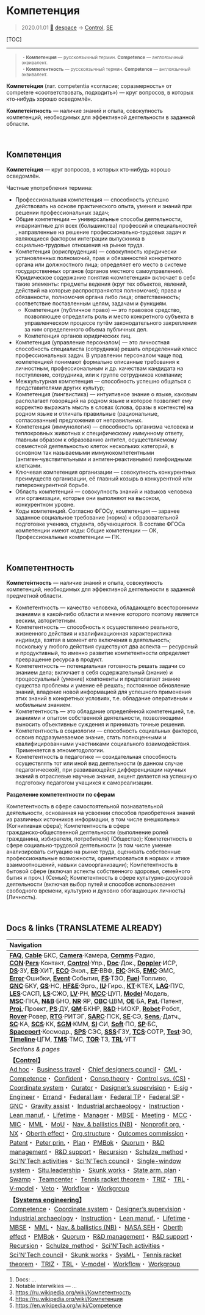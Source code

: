 # Компетенция
> 2020.01.01 [🚀](../index/index.md) [despace](index.md) → [Control](control.md), [SE](se.md)

[TOC]

---

> <small> ・**Компетенция** — русскоязычный термин. **Competence** — англоязычный эквивалент.<br> ・**Компетентность** — русскоязычный термин. **Competence** — англоязычный эквивалент.</small>

**Компете́нция** (лат. competentia «согласие; соразмерность» от competere «соответствовать, подходить») — круг вопросов, в которых кто‑нибудь хорошо осведомлён.

**Компете́нтность** — наличие знаний и опыта, совокупность компетенций, необходимых для эффективной деятельности в заданной области.



<p style="page-break-after:always"> </p>

## Компетенция
**Компете́нция** — круг вопросов, в которых кто‑нибудь хорошо осведомлён.

Частные употребления термина:

   - Профессиональная компетенция — способность успешно действовать на основе практического опыта, умения и знаний при решении профессиональных задач;
   - Общие компетенции — универсальные способы деятельности, инвариантные для всех (большинства) профессий и специальностей , направленные на решение профессионально‑трудовых задач и являющиеся фактором интеграции выпускника в социально‑трудовые отношения на рынке труда.
   - Компетенция (юриспруденция) — совокупность юридически установленных полномочий, прав и обязанностей конкретного органа или должностного лица; определяет его место в системе государственных органов (органов местного самоуправления). Юридическое содержание понятия «компетенция» включает в себя такие элементы: предметы ведения (круг тех объектов, явлений, действий на которые распространяются полномочия); права и обязанности, полномочия органа либо лица; ответственность; соответствие поставленным целям, задачам и функциям.
      - Компетенция (публичное право) — это правовое средство, позволяющее определить роль и место конкретного субъекта в управленческом процессе путём законодательного закрепления за ним определенного объема публичных дел.
      - Компетенция органов юридических лиц.
   - Компетенция (управление персоналом) — это личностная способность специалиста (сотрудника) решать определенный класс профессиональных задач. В управлении персоналом чаще под компетенцией понимают формально описанные требования к личностным, профессиональным и др. качествам кандидата на поступление, сотрудника, или к группе сотрудников компании;
   - Межкультурная компетенция — способность успешно общаться с представителями других культур;
   - Компетенция (лингвистика) — интуитивное знание о языке, каковым располагает говорящий на родном языке и которое позволяет ему корректно выражать мысль в словах (слова, фразы в контексте) на родном языке и отличать правильные (рациональные, согласованные) предложения от неправильных.
   - Компетенция (иммунология) — способность организма человека и теплокровных животных к специфическому иммунному ответу, главным образом к образованию антител, осуществляемому совместной деятельностью клеток нескольких категорий, в основном так называемыми иммунокомпетентными (антиген‑чувствительными и антиген‑реактивными) лимфоидными клетками.
   - Ключевая компетенция организации — совокупность конкурентных преимуществ организации, её главный козырь в конкурентной или гиперконкурентной борьбе.
   - Область компетенций — совокупность знаний и навыков человека или организации, которые они выполняют на высоком, конкурентном уровне.
   - Коды компетенций. Согласно ФГОСу, компетенция — заранее заданное социальное требование (норма) к образовательной подготовке ученика, студента, обучающегося. В составе ФГОСа компетенции имеют коды: Общие компетенции — ОК, Профессиональные компетенции — ПК.



<p style="page-break-after:always"> </p>

## Компетентность
**Компете́нтность** — наличие знаний и опыта, совокупность компетенций, необходимых для эффективной деятельности в заданной предметной области.

   - Компетентность — качество человека, обладающего всесторонними знаниями в какой‑либо области и мнение которого поэтому является веским, авторитетным.
   - Компетентность — способность к осуществлению реального, жизненного действия и квалификационная характеристика индивида, взятая в момент его включения в деятельность; поскольку у любого действия существуют два аспекта — ресурсный и продуктивный, то именно развитие компетентности определяет превращение ресурса в продукт.
   - Компетентность — потенциальная готовность решать задачи со знанием дела; включает в себя содержательный (знание) и процессуальный (умение) компоненты и предполагает знание существа проблемы и умение её решать; постоянное обновление знаний, владение новой информацией для успешного применения этих знаний в конкретных условиях, т.е. обладание оперативным и мобильным знанием.
   - Компетентность — это обладание определённой компетенцией, т.е. знаниями и опытом собственной деятельности, позволяющими выносить объективные суждения и принимать точные решения.
   - Компетентность в социологии — способность социальных факторов, освоив подразумеваемое знание, стать полноценными и квалифицированными участниками социального взаимодействия. Применяется в этнометодологии.
   - Компетентность в педагогике — созидательная способность осуществлять тот или иной вид деятельности (в данном случае педагогической), при развивающейся дифференциации научных знаний в отраслевые научные знания, акцент делается на успешную подготовку педагогом учащихся к самореализации.

**Разделение компетентности по сферам**

Компетентность в сфере самостоятельной познавательной деятельности, основанная на усвоении способов приобретения знаний из различных источников информации, в том числе внешкольных (Когнитивная сфера); Компетентность в сфере гражданско‑общественной деятельности (выполнение ролей гражданина, избирателя, потребителя) (Общество); Компетентность в сфере социально‑трудовой деятельности (в том числе умение анализировать ситуацию на рынке труда, оценивать собственные профессиональные возможности, ориентироваться в нормах и этике взаимоотношений, навыки самоорганизации); Компетентность в бытовой сфере (включая аспекты собственного здоровья, семейного бытия и проч.) (Семья); Компетентность в сфере культурно‑досуговой деятельности (включая выбор путей и способов использования свободного времени, культурно и духовно обогащающих личность) (Личность).



<p style="page-break-after:always"> </p>

## Docs & links (TRANSLATEME ALREADY)
|Navigation|
|:--|
|**[FAQ](faq.md)**, **[Cable](cable.md)**·БКС, **[Camera](cam.md)**·Камера, **[Comms](comms.md)**·Радио, **[CON](contact.md)·[Pers](person.md)**·Контакт, **[Control](control.md)**·Упр., **[Doc](doc.md)**·Док., **[Doppler](doppler.md)**·ИСР, **[DS](ds.md)**·ЗУ, **[EB](eb.md)**·ХИТ, **[ECO](ecology.md)**·Экол., **[EF](ef.md)**·ВВФ, **[ElC](elc.md)**·ЭКБ, **[EMC](emc.md)**·ЭМС, **[Error](error.md)**·Ошибки, **[Event](event.md)**·События, **[FS](fs.md)**·ТЭО, **[Fuel](fuel.md)**·Топливо, **[GNC](gnc.md)**·БКУ, **[GS](scs.md)**·НС, **[HF&E](hfe.md)**·Эрго., **[IU](iu.md)**·Гиро., **[KT](kt.md)**·КТЕХ, **[LAG](lag.md)**·ПУC, **[LES](les.md)**·САСП, **[LS](ls.md)**·СЖО, **[LV](lv.md)**·РН, **[MCC](mcc.md)**·ЦУП, **[Model](model.md)**·Модель, **[MSC](sc.md)**·ПКА, **[N&B](nnb.md)**·БНО, **[NR](nr.md)**·ЯР, **[OBC](obc.md)**·ЦВМ, **[OE](oe.md)**·БА, **[Pat.](патент.md)**·Патент, **[Proj.](project.md)**·Проект, **[PS](ps.md)**·ДУ, **[QM](qm.md)**·БКНР, **[R&D](rnd.md)**·НИОКР, **[Robot](robotics.md)**·Робот, **[Rover](rover.md)**·Ровер, **[RTG](rtg.md)**·РИТЭГ, **[SARC](sarc.md)**·ПСК, **[SE](se.md)**·СЭ, **[Sens.](sensor.md)**·Датч., **[SC](sc.md)**·КА, **[SCS](scs.md)**·КК, **[SGM](sgm.md)**·КММ, **[SI](si.md)**·СИ, **[Soft](soft.md)**·ПО, **[SP](sp.md)**·БС, **[Spaceport](spaceport.md)**·Космодр., **[SPS](sps.md)**·СЭС, **[SSS](sss.md)**·ГЗУ, **[TCS](tcs.md)**·СОТР, **[Test](test.md)**·ЭО, **[Timeline](timeline.md)**·ЦГМ, **[TMS](tms.md)**·ТМС, **[TOR](tor.md)**·ТЗ, **[TRL](trl.md)**·УГТ|
|*Sections & pages*|
|**【[Control](Control.md)】**<br> [Ad hoc](ad_hoc.md)・ [Business travel](business_travel.md)・ [Chief designers council](cocd.md)・ [CML](cml.md)・ [Competence](competence.md)・ [Confident](confident.md)・ [Consp.theory](consp_theory.md)・ [Control sys. (CS)](cs.md)・ [Coordinate system](coord_sys.md)・ [Curator](curator.md)・ [Designer’s supervision](des_spv.md)・ [E‑sig](esig.md)・ [Engineer](se.md)・ [Errand](errand.md)・ [Federal law](fed_law.md)・ [Federal TP](fed_tp.md)・ [Federal SP](fed_sp.md)・ [GNC](gnc.md)・ [Gravity assist](gravass.md)・ [Industrial archaeology](ind_arch.md)・ [Instruction](instruction.md)・ [Lean manuf.](lean_man.md)・ [Lifetime](lifetime.md)・ [Manager](manager.md)・ [MBSE](mbse.md)・ [Meeting](meeting.md)・ [MCC](mcc.md)・ [MIC](mic.md)・ [MML](mml.md)・ [MoU](mou.md)・ [Nav. & ballistics (NB)](nnb.md)・ [Nonprofit org.](nonprof_org.md)・ [NX](nx.md)・ [Oberth effect](oberth_eff.md)・ [Org.structure](orgstruct.md)・ [Outcomes commission](outccom.md)・ [Patent](patent_res.md)・ [Peter prin.](peter_principle.md)・ [Plan](plan.md)・ [PMBok](pmbok.md)・ [Quorum](quorum.md)・ [R&D management](mgmt.md)・ [R&D support](rnd_support.md)・ [Recursion](recurs.md)・ [Schulze_method](schulze_method.md)・ [Sci'N'Tech activities](st_act.md)・ [Sci'N'Tech council](satc.md)・ [Single-window system](sw_sys.md)・ [Situ.leadership](situ_leadership.md)・ [Skunk works](skunk_works.md)・ [State arm. plan](plan_sa.md)・ [Swamp](swamp.md)・ [Teamcenter](teamcenter.md)・ [Tennis racket theorem](tr_theorem.md)・ [TRIZ](triz.md)・ [TRL](trl.md)・ [V‑model](v_model.md)・ [Veto](veto.md)・ [Workflow](workflow.md)・ [Workgroup](wg.md)|
|**【[Systems engineering](se.md)】**<br> [Competence](competence.md)・ [Coordinate system](coord_sys.md)・ [Designer’s supervision](des_spv.md)・ [Industrial archaeology](ind_arch.md)・ [Instruction](instruction.md)・ [Lean manuf.](lean_man.md)・ [Lifetime](lifetime.md)・ [MBSE](mbse.md)・ [MML](mml.md)・ [Nav. & ballistics (NB)](nnb.md)・ [NASA SEH](nasa_seh.md)・ [Oberth effect](oberth_eff.md)・ [PMBok](pmbok.md)・ [Quorum](quorum.md)・ [R&D management](mgmt.md)・ [R&D support](rnd_support.md)・ [Recursion](recurs.md)・ [Schulze_method](schulze_method.md)・ [Sci'N'Tech activities](st_act.md)・ [Sci'N'Tech council](satc.md)・ [Skunk works](skunk_works.md)・ [SysML](sysml.md)・ [Tennis racket theorem](tr_theorem.md)・ [TRIZ](triz.md)・ [TRL](trl.md)・ [V‑model](v_model.md)・ [Workflow](workflow.md)・ [Workgroup](wg.md)|

   1. Docs: …
   1. Notable interwikies — …
   1. <https://ru.wikipedia.org/wiki/Компетентность>
   1. <https://ru.wikipedia.org/wiki/Компетенция>
   1. <https://en.wikipedia.org/wiki/Competence>
